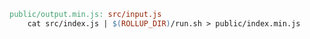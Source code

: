 

```Makefile
public/output.min.js: src/input.js
    cat src/index.js | $(ROLLUP_DIR)/run.sh > public/index.min.js
```
